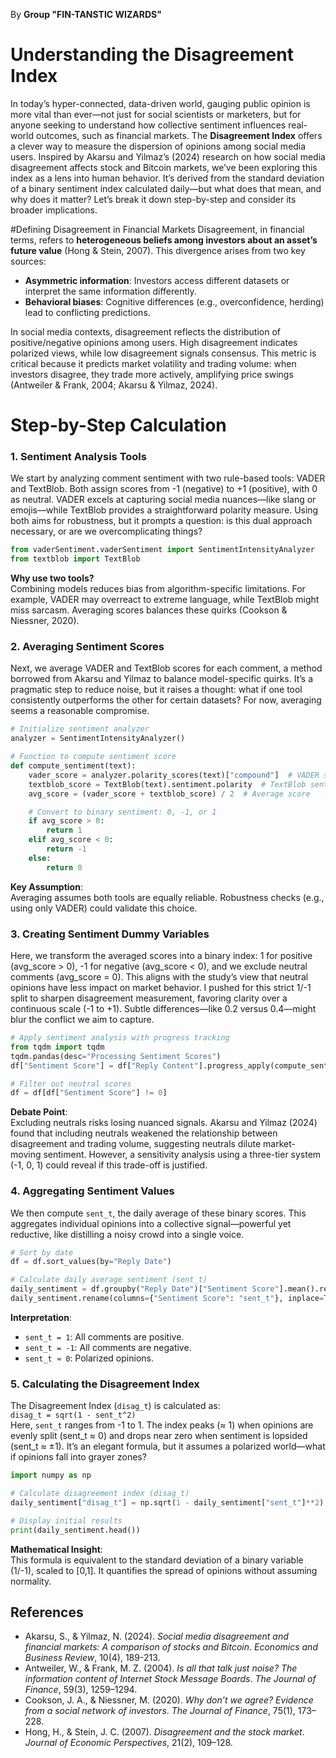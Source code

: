 ﻿---
Title: Disagreement index (by "Group 9")
Date: 2025-03-09 
Category: Progress Report
Tags: Group FIN-TANSTIC WIZARDS
---

By **Group "FIN-TANSTIC WIZARDS"**
<br>

# Understanding the Disagreement Index  

In today’s hyper-connected, data-driven world, gauging public opinion is more vital than ever—not just for social scientists or marketers, but for anyone seeking to understand how collective sentiment influences real-world outcomes, such as financial markets. The **Disagreement Index** offers a clever way to measure the dispersion of opinions among social media users. Inspired by Akarsu and Yilmaz’s (2024) research on how social media disagreement affects stock and Bitcoin markets, we’ve been exploring this index as a lens into human behavior. It’s derived from the standard deviation of a binary sentiment index calculated daily—but what does that mean, and why does it matter? Let’s break it down step-by-step and consider its broader implications.


#Defining Disagreement in Financial Markets 
Disagreement, in financial terms, refers to **heterogeneous beliefs among investors about an asset’s future value** (Hong & Stein, 2007). This divergence arises from two key sources:  
- **Asymmetric information**: Investors access different datasets or interpret the same information differently.  
- **Behavioral biases**: Cognitive differences (e.g., overconfidence, herding) lead to conflicting predictions.  

In social media contexts, disagreement reflects the distribution of positive/negative opinions among users. High disagreement indicates polarized views, while low disagreement signals consensus. This metric is critical because it predicts market volatility and trading volume: when investors disagree, they trade more actively, amplifying price swings (Antweiler & Frank, 2004; Akarsu & Yilmaz, 2024).


# Step-by-Step Calculation  

### 1. Sentiment Analysis Tools   
We start by analyzing comment sentiment with two rule-based tools: VADER and TextBlob. Both assign scores from -1 (negative) to +1 (positive), with 0 as neutral. VADER excels at capturing social media nuances—like slang or emojis—while TextBlob provides a straightforward polarity measure. Using both aims for robustness, but it prompts a question: is this dual approach necessary, or are we overcomplicating things?  

```python  
from vaderSentiment.vaderSentiment import SentimentIntensityAnalyzer  
from textblob import TextBlob  
```

**Why use two tools?**  
Combining models reduces bias from algorithm-specific limitations. For example, VADER may overreact to extreme language, while TextBlob might miss sarcasm. Averaging scores balances these quirks (Cookson & Niessner, 2020).


### 2. Averaging Sentiment Scores 
Next, we average VADER and TextBlob scores for each comment, a method borrowed from Akarsu and Yilmaz to balance model-specific quirks. It’s a pragmatic step to reduce noise, but it raises a thought: what if one tool consistently outperforms the other for certain datasets? For now, averaging seems a reasonable compromise.  

```python  
# Initialize sentiment analyzer  
analyzer = SentimentIntensityAnalyzer()  

# Function to compute sentiment score  
def compute_sentiment(text):  
    vader_score = analyzer.polarity_scores(text)["compound"]  # VADER sentiment score  
    textblob_score = TextBlob(text).sentiment.polarity  # TextBlob sentiment score  
    avg_score = (vader_score + textblob_score) / 2  # Average score  

    # Convert to binary sentiment: 0, -1, or 1  
    if avg_score > 0:  
        return 1  
    elif avg_score < 0:  
        return -1  
    else:  
        return 0  
```

**Key Assumption**:  
Averaging assumes both tools are equally reliable. Robustness checks (e.g., using only VADER) could validate this choice.


### 3. Creating Sentiment Dummy Variables  
Here, we transform the averaged scores into a binary index: 1 for positive (avg_score > 0), -1 for negative (avg_score < 0), and we exclude neutral comments (avg_score = 0). This aligns with the study’s view that neutral opinions have less impact on market behavior. I pushed for this strict 1/-1 split to sharpen disagreement measurement, favoring clarity over a continuous scale (-1 to +1). Subtle differences—like 0.2 versus 0.4—might blur the conflict we aim to capture.  

```python  
# Apply sentiment analysis with progress tracking  
from tqdm import tqdm  
tqdm.pandas(desc="Processing Sentiment Scores")  
df["Sentiment Score"] = df["Reply Content"].progress_apply(compute_sentiment)  

# Filter out neutral scores  
df = df[df["Sentiment Score"] != 0]  
```

**Debate Point**:  
Excluding neutrals risks losing nuanced signals. Akarsu and Yilmaz (2024) found that including neutrals weakened the relationship between disagreement and trading volume, suggesting neutrals dilute market-moving sentiment. However, a sensitivity analysis using a three-tier system (-1, 0, 1) could reveal if this trade-off is justified.


### 4. Aggregating Sentiment Values 
We then compute `sent_t`, the daily average of these binary scores. This aggregates individual opinions into a collective signal—powerful yet reductive, like distilling a noisy crowd into a single voice.  

```python  
# Sort by date  
df = df.sort_values(by="Reply Date")  

# Calculate daily average sentiment (sent_t)  
daily_sentiment = df.groupby("Reply Date")["Sentiment Score"].mean().reset_index()  
daily_sentiment.rename(columns={"Sentiment Score": "sent_t"}, inplace=True)  
```

**Interpretation**:  
- `sent_t = 1`: All comments are positive.  
- `sent_t = -1`: All comments are negative.  
- `sent_t ≈ 0`: Polarized opinions.


### 5. Calculating the Disagreement Index   
The Disagreement Index (`disag_t`) is calculated as:  
`disag_t = sqrt(1 - sent_t^2)`  
Here, `sent_t` ranges from -1 to 1. The index peaks (≈ 1) when opinions are evenly split (sent_t ≈ 0) and drops near zero when sentiment is lopsided (sent_t ≈ ±1). It’s an elegant formula, but it assumes a polarized world—what if opinions fall into grayer zones?  

```python  
import numpy as np  

# Calculate disagreement index (disag_t)  
daily_sentiment["disag_t"] = np.sqrt(1 - daily_sentiment["sent_t"]**2)  

# Display initial results  
print(daily_sentiment.head())  
```

**Mathematical Insight**:  
This formula is equivalent to the standard deviation of a binary variable (1/-1), scaled to [0,1]. It quantifies the spread of opinions without assuming normality.

## References  
- Akarsu, S., & Yilmaz, N. (2024). *Social media disagreement and financial markets: A comparison of stocks and Bitcoin*. *Economics and Business Review*, 10(4), 189-213.  
- Antweiler, W., & Frank, M. Z. (2004). *Is all that talk just noise? The information content of Internet Stock Message Boards*. *The Journal of Finance*, 59(3), 1259–1294.  
- Cookson, J. A., & Niessner, M. (2020). *Why don’t we agree? Evidence from a social network of investors*. *The Journal of Finance*, 75(1), 173–228.  
- Hong, H., & Stein, J. C. (2007). *Disagreement and the stock market*. *Journal of Economic Perspectives*, 21(2), 109–128.  

 
